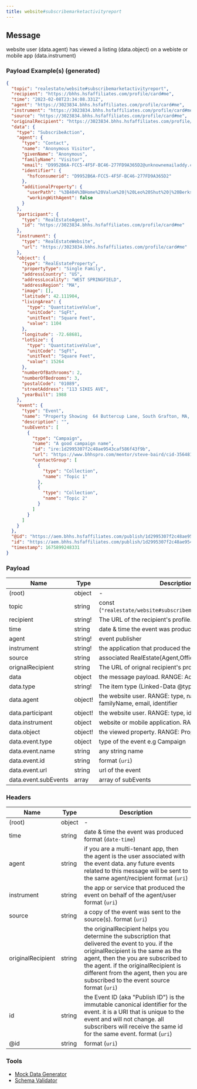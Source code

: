 ```yaml
---
title: website#subscribemarketactivityreport
---
```


## Message

website user (data.agent) has viewed a listing (data.object) on a webiste or mobile app (data.instrument)

### Payload Example(s) (generated)

```json
{
  "topic": "realestate/website#subscribemarketactivityreport",
  "recipient": "https://bhhs.hsfaffiliates.com/profile/card#me",
  "time": "2023-02-08T23:34:08.331Z",
  "agent": "https://3023834.bhhs.hsfaffiliates.com/profile/card#me",
  "instrument": "https://3023834.bhhs.hsfaffiliates.com/profile/card#me",
  "source": "https://3023834.bhhs.hsfaffiliates.com/profile/card#me",
  "originalRecipient": "https://3023834.bhhs.hsfaffiliates.com/profile/card#me",
  "data": {
    "type": "SubscribeAction",
    "agent": {
      "type": "Contact",
      "name": "Anonymous Visitor",
      "givenName": "Anonymous",
      "familyName": "Visitor",
      "email": "D9952B6A-FCC5-4F5F-BC46-277FD9A365D2@unknownemailaddy.com",
      "identifier": {
        "hsfconsumerid": "D9952B6A-FCC5-4F5F-BC46-277FD9A365D2"
      },
      "additionalProperty": {
        "userPath": "%3B404%3BHome%20Value%20|%20Leo%20Shut%20|%20Berkshire%20Hathaway%20HomeServices%3B1",
        "workingWithAgent": false
      }
    },
    "participant": {
      "type": "RealEstateAgent",
      "id": "https://3023834.bhhs.hsfaffiliates.com/profile/card#me"
    },
    "instrument": {
      "type": "RealEstateWebsite",
      "url": "https://3023834.bhhs.hsfaffiliates.com/profile/card#me"
    },
    "object": {
      "type": "RealEstateProperty",
      "propertyType": "Single Family",
      "addressCountry": "US",
      "addressLocality": "WEST SPRINGFIELD",
      "addressRegion": "MA",
      "image": [],
      "latitude": 42.111904,
      "livingArea": {
        "type": "QuantitativeValue",
        "unitCode": "SqFt",
        "unitText": "Square Feet",
        "value": 1104
      },
      "longitude": -72.68681,
      "lotSize": {
        "type": "QuantitativeValue",
        "unitCode": "SqFt",
        "unitText": "Square Feet",
        "value": 15264
      },
      "numberOfBathrooms": 2,
      "numberOfBedrooms": 3,
      "postalCode": "01089",
      "streetAddress": "113 SIKES AVE",
      "yearBuilt": 1988
    },
    "event": {
      "type": "Event",
      "name": "Property Showing  64 Buttercup Lane, South Grafton, MA, USA",
      "description": "",
      "subEvents": [
        {
          "type": "Campaign",
          "name": "A good campaign name",
          "id": "ire:1d2995307f2c48ae9543caf586f43f9b",
          "url": "https://www.bhhspro.com/mentor/steve-baird/cid-356481/oh/889-hartford-drive-44035/pid-338005633",
          "contactGroup": [
            {
              "type": "Collection",
              "name": "Topic 1"
            },
            {
              "type": "Collection",
              "name": "Topic 2"
            }
          ]
        }
      ]
    }
  },
  "@id": "https://aem.bhhs.hsfaffiliates.com/publish/1d2995307f2c48ae9543caf586f43f9b",
  "id": "https://aem.bhhs.hsfaffiliates.com/publish/1d2995307f2c48ae9543caf586f43f9b",
  "timestamp": 1675899248331
}
```

### Payload

| Name                 | Type              | Description                                                                   |
| -------------------- | ----------------- | ----------------------------------------------------------------------------- |
| (root)               | object            | -                                                                             |
| topic                | string            | const (`"realestate/website#subscribemarketactivityreport"`)                  |
| recipient            | string<uri>!      | The URL of the recipient's profile.                                           |
| time                 | string<date-time> | date & time the event was produced                                            |
| agent                | string<uri>!      | event publisher                                                               |
| instrument           | string<uri>!      | the application that produced the event                                       |
| source               | string<uri>       | associated RealEstate{Agent,Office,Organization}                              |
| orignalRecipient     | string<uri>       | The URL of orignal recipient's profile.                                       |
| data                 | object            | the message payload. RANGE: AddAction                                         |
| data.type            | string!           | The item type (Linked-Data @type)                                             |
| data.agent           | object!           | the website user. RANGE: type, name, givenName, familyName, email, identifier |
| data.participant     | object!           | the website user. RANGE: type, id                                             |
| data.instrument      | object            | website or mobile application. RANGE:type, url                                |
| data.object          | object!           | the viewed property. RANGE: PropertyListing                                   |
| data.event.type      | object            | type of the event e.g Campaign                                                |
| data.event.name      | string            | any string name                                                               |
| data.event.id        | string            | format (`uri`)                                                                |
| data.event.url       | string<uri>       | url of the event                                                              |
| data.event.subEvents | array             | array of subEvents                                                            |

### Headers

| Name              | Type   | Description                                                                                                                                                                                                                                                                                               |
| ----------------- | ------ | --------------------------------------------------------------------------------------------------------------------------------------------------------------------------------------------------------------------------------------------------------------------------------------------------------- |
| (root)            | object | -                                                                                                                                                                                                                                                                                                         |
| time              | string | date & time the event was produced format (`date-time`)                                                                                                                                                                                                                                                   |
| agent             | string | if you are a multi-tenant app, then the agent is the user associated with the event data. any future events related to this message will be sent to the same agent/recipient format (`uri`)                                                                                                               |
| instrument        | string | the app or service that produced the event on behalf of the agent/user format (`uri`)                                                                                                                                                                                                                     |
| source            | string | a copy of the event was sent to the source(s). format (`uri`)                                                                                                                                                                                                                                             |
| originalRecipient | string | the originalRecipient helps you determine the subscription that delivered the event to you. if the originalRecipient is the same as the agent, then the you are subscribed to the agent. if the originalRecipient is different from the agent, then you are subscribed to the event source format (`uri`) |
| id                | string | the Event ID (aka "Publish ID") is the immutable canonical identifier for the event. it is a URI that is unique to the event and will not change. all subscribers will receive the same id for the same event. format (`uri`)                                                                             |
| @id               | string | format (`uri`)                                                                                                                                                                                                                                                                                            |

### Tools

- [Mock Data Generator](/tools/mock-data-generator)
- [Schema Validator](/tools/validate)

